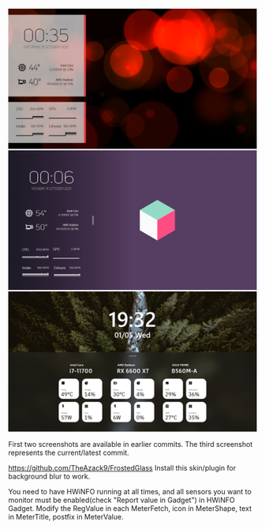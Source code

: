 ![Modified Screenshot](/screenshot.png?raw=true "Modified Screenshot")
![Modified Screenshot 2](/screenshot2.png?raw=true "Modified Screenshot 2")
![Modified Screenshot 3](/screenshot3.png?raw=true "Modified Screenshot 3")

First two screenshots are available in earlier commits.
The third screenshot represents the current/latest commit.

https://github.com/TheAzack9/FrostedGlass Install this skin/plugin for background blur to work.

You need to have HWiNFO running at all times, and all sensors you want to monitor must be enabled(check "Report value in Gadget") in HWiNFO Gadget.
Modify the RegValue in each MeterFetch, icon in MeterShape, text in MeterTitle, postfix in MeterValue.
